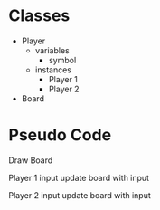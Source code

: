 # Classes
- Player
  - variables
    - symbol
  - instances
    - Player 1
    - Player 2
- Board

# Pseudo Code

Draw Board

Player 1 input 
update board with input

Player 2 input
update board with input

